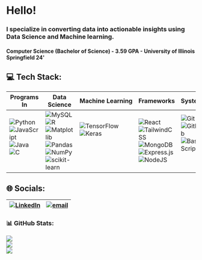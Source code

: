 # Hello! 

### I specialize in converting data into actionable insights using Data Science and Machine learning.

#### Computer Science (Bachelor of Science) - 3.59 GPA - University of Illinois Springfield 24'

## 💻 Tech Stack:
|**Programs In**|**Data Science**|**Machine&nbsp;Learning**|**Frameworks**|**Systems**
|----------------|----------------|---------------------------|----------------|----------------|
![Python](https://img.shields.io/badge/python-3670A0?style=for-the-badge&logo=python&logoColor=ffdd54) ![JavaScript](https://img.shields.io/badge/javascript-%23323330.svg?style=for-the-badge&logo=javascript&logoColor=%23F7DF1E)![Java](https://img.shields.io/badge/java-%23ED8B00.svg?style=for-the-badge&logo=openjdk&logoColor=white) ![C](https://img.shields.io/badge/c-%2300599C.svg?style=for-the-badge&logo=c&logoColor=white)<br><br>|![MySQL](https://img.shields.io/badge/mysql-4479A1.svg?style=for-the-badge&logo=mysql&logoColor=white)![R](https://img.shields.io/badge/r-%23276DC3.svg?style=for-the-badge&logo=r&logoColor=white) ![Matplotlib](https://img.shields.io/badge/Matplotlib-%23ffffff.svg?style=for-the-badge&logo=Matplotlib&logoColor=black)![Pandas](https://img.shields.io/badge/pandas-%23150458.svg?style=for-the-badge&logo=pandas&logoColor=white)![NumPy](https://img.shields.io/badge/numpy-%23013243.svg?style=for-the-badge&logo=numpy&logoColor=white) ![scikit-learn](https://img.shields.io/badge/scikit--learn-%23F7931E.svg?style=for-the-badge&logo=scikit-learn&logoColor=white)|![TensorFlow](https://img.shields.io/badge/TensorFlow-%23FF6F00.svg?style=for-the-badge&logo=TensorFlow&logoColor=white)![Keras](https://img.shields.io/badge/Keras-%23D00000.svg?style=for-the-badge&logo=Keras&logoColor=white)<br><br><br><br>|![React](https://img.shields.io/badge/react-%2320232a.svg?style=for-the-badge&logo=react&logoColor=%2361DAFB)![TailwindCSS](https://img.shields.io/badge/tailwindcss-%2338B2AC.svg?style=for-the-badge&logo=tailwind-css&logoColor=white) ![MongoDB](https://img.shields.io/badge/MongoDB-%234ea94b.svg?style=for-the-badge&logo=mongodb&logoColor=white) ![Express.js](https://img.shields.io/badge/express.js-%23404d59.svg?style=for-the-badge&logo=express&logoColor=%2361DAFB)![NodeJS](https://img.shields.io/badge/node.js-6DA55F?style=for-the-badge&logo=node.js&logoColor=white)<br>|![Git](https://img.shields.io/badge/git-%23F05033.svg?style=for-the-badge&logo=git&logoColor=white)![GitHub](https://img.shields.io/badge/github-%23121011.svg?style=for-the-badge&logo=github&logoColor=white)![Bash Script](https://img.shields.io/badge/bash_script-%23121011.svg?style=for-the-badge&logo=gnu-bash&logoColor=white)<br><br><br>

## 🌐 Socials:
|[![LinkedIn](https://img.shields.io/badge/LinkedIn-%230077B5.svg?logo=linkedin&logoColor=white)](https://linkedin.com/in/juandev32)|[![email](https://img.shields.io/badge/Email-D14836?logo=gmail&logoColor=white)](mailto:juandev32@gmail.com)|
|----------------|----------------|

### 📊 GitHub Stats:
![](https://github-readme-stats.vercel.app/api/top-langs/?username=juandev32&theme=dark&hide_border=false&include_all_commits=true&count_private=true&layout=compact)<br/>
![](https://github-readme-stats.vercel.app/api?username=juandev32&theme=dark&hide_border=false&include_all_commits=true&count_private=true)<br/>
![](https://nirzak-streak-stats.vercel.app/?user=juandev32&theme=dark&hide_border=false)<br/>
